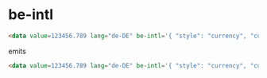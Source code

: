 # be-intl

```html
<data value=123456.789 lang="de-DE" be-intl='{ "style": "currency", "currency": "EUR" }'></data>
```

emits

```html
<data value=123456.789 lang="de-DE" be-intl='{ "style": "currency", "currency": "EUR" }'>123.456,79 €</data>
```